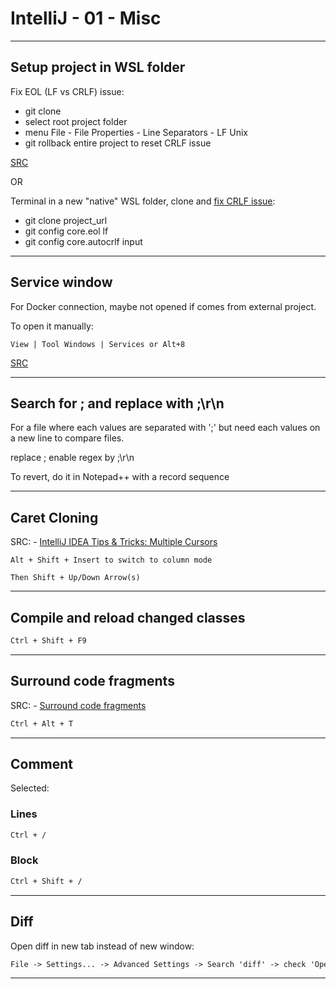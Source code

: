 # IntelliJ - 01 - Misc

---

## Setup project in WSL folder

Fix EOL (LF vs CRLF) issue:

- git clone
- select root project folder
- menu File - File Properties - Line Separators - LF Unix
- git rollback entire project to reset CRLF issue

[SRC](https://www.jetbrains.com/help/idea/configuring-line-endings-and-line-separators.html)

OR

Terminal in a new "native" WSL folder, clone and [fix CRLF issue](https://stackoverflow.com/questions/9976986/force-lf-eol-in-git-repo-and-working-copy):

- git clone project_url
- git config core.eol lf
- git config core.autocrlf input

---

## Service window

For Docker connection, maybe not opened if comes from external project.

To open it manually:

```text
View | Tool Windows | Services or Alt+8
```

[SRC](https://www.jetbrains.com/help/idea/services-tool-window.html)

---

## Search for ; and replace with ;\r\n

For a file where each values are separated with ';' but need each values on a new
line to compare files.

replace ; enable regex by ;\r\n

To revert, do it in Notepad++ with a record sequence

---

## Caret Cloning

SRC: - [IntelliJ IDEA Tips & Tricks: Multiple Cursors](https://www.vojtechruzicka.com/intellij-idea-tips-tricks-multiple-cursors/#:~:text=This%20feature%20can%20be%20toggled,%2B%20%E2%8C%98%20%2B%208%20on%20Mac.)

```text
Alt + Shift + Insert to switch to column mode

Then Shift + Up/Down Arrow(s)
```

---

## Compile and reload changed classes

```txt
Ctrl + Shift + F9
```

---

## Surround code fragments

SRC: - [Surround code fragments](https://www.jetbrains.com/help/idea/surrounding-blocks-of-code-with-language-constructs.html)

```txt
Ctrl + Alt + T
```

---

## Comment

Selected:

### Lines

```txt
Ctrl + /
```

### Block

```txt
Ctrl + Shift + /
```

---

## Diff

Open diff in new tab instead of new window:

```txt
File -> Settings... -> Advanced Settings -> Search 'diff' -> check 'Open Diff as Editor Tab'
```

---
